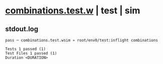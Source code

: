 # [combinations.test.w](../../../../../../examples/tests/sdk_tests/math/combinations.test.w) | test | sim

## stdout.log
```log
pass ─ combinations.test.wsim » root/env0/test:inflight combinations
 
Tests 1 passed (1)
Test Files 1 passed (1)
Duration <DURATION>
```

